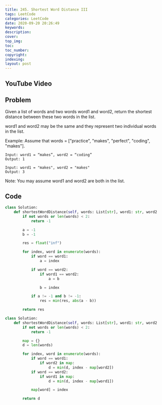 ```yaml
---
title: 245. Shortest Word Distance III
tags: LeetCode
categories: LeetCode
date: 2020-09-20 20:26:49
keywords:
description:
cover:
top_img:
toc:
toc_number:
copyright:
indexing:
layout: post
---
```


## YouTube Video

## Problem

Given a list of words and two words word1 and word2, return the shortest distance between these two words in the list.

word1 and word2 may be the same and they represent two individual words in the list.

Example:
Assume that words = ["practice", "makes", "perfect", "coding", "makes"].

```
Input: word1 = “makes”, word2 = “coding”
Output: 1
```

```
Input: word1 = "makes", word2 = "makes"
Output: 3
```

Note:
You may assume word1 and word2 are both in the list.

## Code

```python
class Solution:
    def shortestWordDistance(self, words: List[str], word1: str, word2: str) -> int:
        if not words or len(words) < 2:
            return -1

        a = -1
        b = -1

        res = float("inf")

        for index, word in enumerate(words):
            if word == word1:
                a = index

            if word == word2:
                if word1 == word2:
                    a = b

                b = index

            if a != -1 and b != -1:
                res = min(res, abs(a - b))

        return res
```

```python
class Solution:
    def shortestWordDistance(self, words: List[str], word1: str, word2: str) -> int:
        if not words or len(words) < 2:
            return -1

        map = {}
        d = len(words)

        for index, word in enumerate(words):
            if word == word1:
                if word2 in map:
                    d = min(d, index - map[word2])
            if word == word2:
                if word1 in map:
                    d = min(d, index - map[word1])

            map[word] = index

        return d
```
